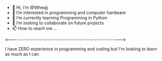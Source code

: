 - 👋 Hi, I’m @Wheajj
- 👀 I’m interested in programming and computer hardware
- 🌱 I’m currently learning Programming in Python
- 💞️ I’m looking to collaborate on future projects
- 📫 How to reach me ...

<-------------------------------------------------------->

I have ZERO experience in programming and coding but I'm looking to learn as much as I can
